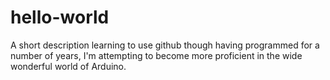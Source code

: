 # hello-world
A short description learning to use github
though having programmed for a number of years, I'm attempting to become more proficient in
the wide wonderful world of Arduino.

